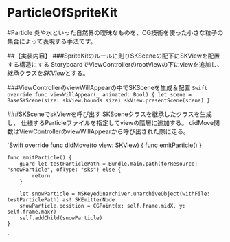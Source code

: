 # ParticleOfSpriteKit

#Particle
炎や水といった自然界の曖昧なものを、CG技術を使った小さな粒子の集合によって表現する手法です。

##【実装内容】
###SpriteKitのルールに則りSKSceneの配下にSKViewを配置する構造にする
StoryboardでViewControllerのrootViewの下にviewを追加し、
継承クラスを*SKView*とする。


###ViewControllerのviewWillAppearの中でSKSceneを生成＆配置
`Swift
    override func viewWillAppear(_ animated: Bool) {
        let scene = BaseSKScene(size: skView.bounds.size)
        skView.presentScene(scene)
    }
`

###SKSceneでskViewを呼び出す
SKSceneクラスを継承したクラスを生成し、
仕様するParticleファイルを指定してviewの階層に追加する。
didMove関数はViewControllerのviewWillAppearから呼び出された際に走る。

`Swift
    override func didMove(to view: SKView) {
        func emitParticle()
    }
    
    func emitParticle() {
        guard let testParticlePath = Bundle.main.path(forResource: "snowParticle", ofType: "sks") else {
            return
        }
    
        let snowParticle = NSKeyedUnarchiver.unarchiveObject(withFile: testParticlePath) as! SKEmitterNode
        snowParticle.position = CGPoint(x: self.frame.midX, y: self.frame.maxY)
        self.addChild(snowParticle)
    }
`


